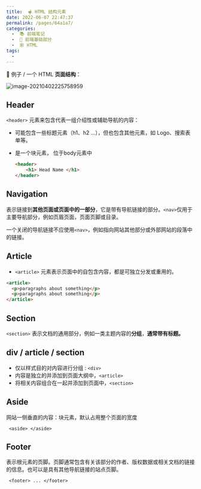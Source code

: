 ```yaml
---
title:  🫕 HTML 结构元素
date: 2022-06-07 22:47:37
permalink: /pages/64a1a7/
categories:
  -  📚 前端笔记
  -  🚶 前端基础部分
  -  🕸 HTML
tags:
  - 
---
```

🌰 例子 / 一个 HTML **页面结构**：

![image-20210402225758959](https://cdn.jsdelivr.net/gh/simon1uo/image-flow@master/image/EGVR9A.png)



## Header

`<header>` 元素来包含代表一组介绍性或辅助导航的内容：

+   可能包含一些标题元素（h1、h2 ...），但也包含其他元素，如 Logo、搜索表单等。

+   是一个块元素， 位于body元素中

    ```html
    <header>
    	<h1> Head Name </h1>
    </header>
    ```

    

## Navigation

表示链接到**其他页面或页面中的一部分**，它是带有导航链接的部分。`<nav>`仅用于主要导航部分，例如页眉页面，页面页脚或目录。

一个关闭的导航链接不应使用`<nav>`，例如指向网站其他部分或外部网站的段落中的链接。



## Article

+   `<article>` 元素表示页面中的自包含内容，都是可独立分发或重用的。

```html
<article>
  <p>paragraphs about something</p>
  <p>paragraphs about something</p>
</article>
```



## Section

`<section>` 表示文档的通用部分，例如一类主题内容的**分组**，**通常带有标题。**



## div / article / section

+   仅以样式目的对内容进行分组 : ``<div>``
+   内容是独立的并添加到页面大纲中，``<article>``
+   将相关内容组合在一起并添加到页面中，``<section>``



## Aside

网站一侧垂直的内容：块元素，默认占用整个页面的宽度

` <aside> </aside>`



## Footer

表示根元素的页脚。页脚通常包含有关该部分的作者、版权数据或相关文档的链接的信息。也可以是具有其他导航链接的站点页脚。

`` <footer> ... </footer>``

